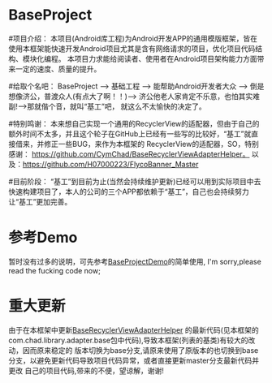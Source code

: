 # BaseProject
#项目介绍：
  本项目(Android库工程)为Android开发APP的通用模版框架，皆在使用本框架能快速开发Android项目尤其是含有网络请求的项目，优化项目代码结构、模块化编程。
本项目力求能给阅读者、使用者在Android项目架构能力方面带来一定的速度、质量的提升。

#给取个名吧：
  BaseProject --> 基础工程 --> 能帮助Android开发者大众 --> 倒是想像济公，普渡众人(有点大了啊！！)--> 济公他老人家肯定不乐意，也怕其实难副!-->那就偕个音，就叫“基工”吧，
就这么不太愉快的决定了。
  
#特别鸣谢：
  本来想自己实现一个通用的RecyclerView的适配器，但由于自己的额外时间不太多，并且这个轮子在GitHub上已经有一些写的比较好，“基工”就直接借来，并修正一些BUG，来作为本框架的
RecyclerView的适配器，SO，特别感谢：
  https://github.com/CymChad/BaseRecyclerViewAdapterHelper。
  以及：https://github.com/H07000223/FlycoBanner_Master
    
#目前阶段：
  “基工”到目前为止(当然会持续维护更新)已经可以用到实际项目中去快速构建项目了，本人的公司的三个APP都依赖于“基工”，自己也会持续努力让“基工”更加完善。

# 参考Demo
暂时没有过多的说明，可先参考[BaseProjectDemo](https://github.com/feer921/BaseProjectDemo)的简单使用,
I'm sorry,please read the fucking code now;

# 重大更新
由于在本框架中更新[BaseRecyclerViewAdapterHelper](https://github.com/CymChad/BaseRecyclerViewAdapterHelper)
的最新代码(见本框架的com.chad.library.adapter.base包中代码),导致本框架(列表的基类)有较大的改动，因而原来稳定的
版本切换为base分支,请原来使用了原版本的也切换到base分支，以避免更新代码导致项目代码异常，或者直接更新master分支最新代码并更改
自己的项目代码,带来的不便，望谅解，谢谢!